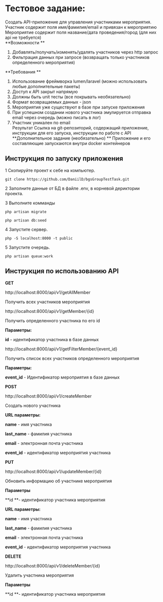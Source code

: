 # Тестовое задание:   
Создать API-приложение для управления участниками мероприятия.  Участник содержит поля имя/фамилия/email и привязан к мероприятию
Мероприятие содержит поля название/дата проведения/город (для них api не требуется)     
**Возможности  **
1. Добавлять/получать/изменять/удалять участников через http запрос  
2. Фильтрация данных при запросе (возвращать только участников определенного мероприятия)     

**Требования  **
1.    Использование фреймворка lumen/laravel (можно использовать любые дополнительные пакеты)  
2.    Доступ к API закрыт напрямую  
3.    Должны быть unit тесты (все покрывать необязательно)  
4.    Формат возвращаемых данных - json  
5.    Мероприятия уже существуют в базе при запуске приложения  
6.    При успешном создании нового участника эмулируется отправка email через очередь (можно писать в лог)  
7.    Участник уникален по email  
Результат  Ссылка на git-репозиторий, содержащий приложение, инструкции для его запуска, инструкции по работе с API  
**Дополнительное задание (необязательно)  **
Приложение и его составляющие запускаются внутри docker контейнеров

## Инструкция по запуску приложения
1 Скопируйте проект к себе на компьютер.

`git clone https://github.com/DaniilD/bgsGroupTestTask.git`

2 Заполните данные от БД в файле .env, в корневой дериктории проекта.

3 Выполните комманды

`php artisan migrate`


`php artisan db:seed`

4 Запустите сервер.

`php -S localhost:8000 -t public`

5 Запустите очередь.

`php artisan queue:work`

## Инструкция по использованию API

**GET**

http://localhost:8000/api/v1/getAllMember

Получить всех участников мероприятия



http://localhost:8000/api/v1/getMember/{id}

Получить определенного участника по его id

**Параметры:**

**id** - идентификатор участника в базе данных



http://localhost:8000/api/v1/getFilterMember/{event_id}

Получить список всех участников определенного мероприятия

**Параметры:**

**event_id** - Идентификатор мероприятия в базе данных



**POST**

http://localhost:8000/api/v1/createMember

Создать нового участника

**URL параметры:**

**name** - имя участника

**last_name** - фамилия участника

**email** - электронная почта участника

**event_id** - идентификатор мероприятия участника



**PUT**

http://localhost:8000/api/v1/updateMember/{id}

Обновить информацию об участнике мероприятия

**Параметры**

**id **- идентификатор участника мероприятия

**URL параметры:**

**name** - имя участника

**last_name** - фамилия участника

**email** - электронная почта участника

**event_id** - идентификатор мероприятия участника



**DELETE**

http://localhost:8000/api/v1/deleteMember/{id}

Удалить участника мероприятия

**Параметры**

**id **- идентификатор участника мероприятия
